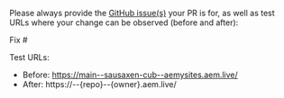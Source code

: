 Please always provide the [GitHub issue(s)](../issues) your PR is for, as well as test URLs where your change can be observed (before and after):

Fix #<gh-issue-id>

Test URLs:
- Before: https://main--sausaxen-cub--aemysites.aem.live/
- After: https://<branch>--{repo}--{owner}.aem.live/
